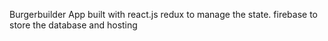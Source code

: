 
Burgerbuilder App built with react.js
redux to manage the state.
firebase to store the database and hosting
